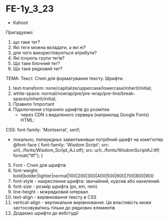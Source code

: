 # FE-1y_3_23

- Kahoot

Пригадуємо:

1. що таке тег?
2. Які теги можна вкладати, а які ні?
3. для чого використовуються атрибути?
4. Які існують групи тегів?
5. Що таке блочний тег?
6. Що таке рядковий тег?

ТЕМА: Текст. Стилі для форматування тексту. Шрифти.

1. text-transform: none/capitalize/uppercase/lowercase/inherit/initial;
2. white-space:
   normal/nowrap/pre/pre-wrap/pre-line/break-spaces/inherit/initial;
3. Правило !important
4. Підключення сторонніх шрифтів до розмітки
   - через CDN з видаленого сервера (наприклад Google Fonts) HTML:
   <link href="https://fonts.googleapis.com/css2?family=Montserrat:wght@400;700&display=swap" rel="stylesheet">

CSS: font-family: 'Montserrat', serif;

- локально, попередньо завантаживши потрібний шрифт на комп'ютер @font-face {
  font-family: 'Wisdom Script'; src: url(../fonts/Wisdom_Script_AJ.otf); src:
  url(../fonts/WisdomScriptAJ.ttf) format("ttf"); }

5. Font - Стилі для шрифтів
6. font-weight: bold|bolder|lighter|normal|100|200|300|400|500|600|700|800|900
7. font-style - накреслення шрифта: звичайний, курсив або нахилений.
8. font-size - розмір шрифта (px, em, rem).
9. line-height - міжрядковий інтервал.
10. text-align - вирівнювання тексту в CSS
11. vertical-align - вертикальне вирівнювання. Ця властивість може
    застосовуватись тільки до рядкових елементів
12. Додаємо шрифти до вебстудії
